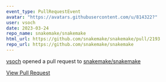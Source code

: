 ```yaml
---
event_type: PullRequestEvent
avatar: "https://avatars.githubusercontent.com/u/814322?"
user: vsoch
date: 2023-03-24
repo_name: snakemake/snakemake
html_url: https://github.com/snakemake/snakemake/pull/2193
repo_url: https://github.com/snakemake/snakemake
---
```


<a href='https://github.com/vsoch' target='_blank'>vsoch</a> opened a pull request to <a href='https://github.com/snakemake/snakemake' target='_blank'>snakemake/snakemake</a>

<a href='https://github.com/snakemake/snakemake/pull/2193' target='_blank'>View Pull Request</a>